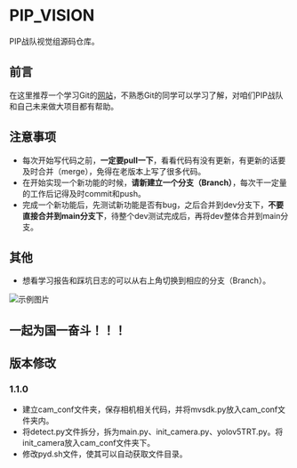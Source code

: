 # PIP_VISION
PIP战队视觉组源码仓库。
## 前言
在这里推荐一个学习Git的[网站](https://www.liaoxuefeng.com/wiki/896043488029600)，不熟悉Git的同学可以学习了解，对咱们PIP战队和自己未来做大项目都有帮助。
## 注意事项
- 每次开始写代码之前，**一定要pull一下**，看看代码有没有更新，有更新的话要及时合并（merge），免得在老版本上写了很多代码。
- 在开始实现一个新功能的时候，**请新建立一个分支（Branch）**，每次干一定量的工作后记得及时commit和push。
- 完成一个新功能后，先测试新功能是否有bug，之后合并到dev分支下，**不要直接合并到main分支下**，待整个dev测试完成后，再将dev整体合并到main分支。
## 其他
- 想看学习报告和踩坑日志的可以从右上角切换到相应的分支（Branch）。

![示例图片](https://github.com/gaohaojia/PIP_YOLOv5_detect/blob/images/%E7%A4%BA%E4%BE%8B%E5%9B%BE%E7%89%87.png)
## 一起为国一奋斗！！！
## 版本修改
### 1.1.0
- 建立cam_conf文件夹，保存相机相关代码，并将mvsdk.py放入cam_conf文件夹内。
- 将detect.py文件拆分，拆为main.py、init_camera.py、yolov5TRT.py。将init_camera放入cam_conf文件夹下。
- 修改pyd.sh文件，使其可以自动获取文件目录。